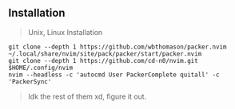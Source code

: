 ## Installation
> Unix, Linux Installation

```shell
git clone --depth 1 https://github.com/wbthomason/packer.nvim ~/.local/share/nvim/site/pack/packer/start/packer.nvim
git clone --depth 1 https://github.com/cd-n0/nvim.git $HOME/.config/nvim
nvim --headless -c 'autocmd User PackerComplete quitall' -c 'PackerSync'
```

> Idk the rest of them xd, figure it out.
